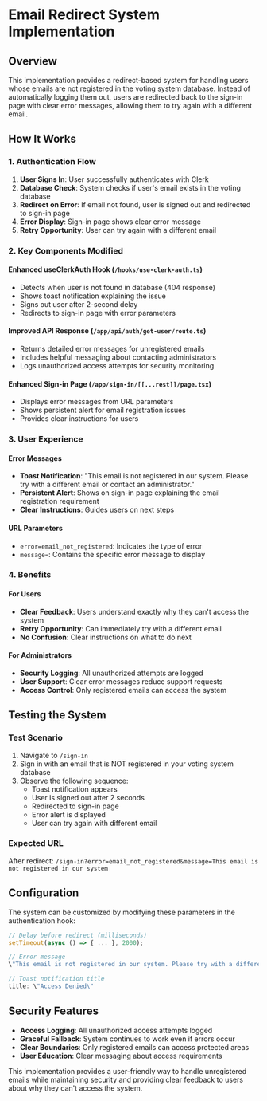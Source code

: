 # Email Redirect System Implementation

## Overview
This implementation provides a redirect-based system for handling users whose emails are not registered in the voting system database. Instead of automatically logging them out, users are redirected back to the sign-in page with clear error messages, allowing them to try again with a different email.

## How It Works

### 1. Authentication Flow
1. **User Signs In**: User successfully authenticates with Clerk
2. **Database Check**: System checks if user's email exists in the voting database
3. **Redirect on Error**: If email not found, user is signed out and redirected to sign-in page
4. **Error Display**: Sign-in page shows clear error message
5. **Retry Opportunity**: User can try again with a different email

### 2. Key Components Modified

#### Enhanced useClerkAuth Hook (`/hooks/use-clerk-auth.ts`)
- Detects when user is not found in database (404 response)
- Shows toast notification explaining the issue
- Signs out user after 2-second delay
- Redirects to sign-in page with error parameters

#### Improved API Response (`/app/api/auth/get-user/route.ts`)
- Returns detailed error messages for unregistered emails
- Includes helpful messaging about contacting administrators
- Logs unauthorized access attempts for security monitoring

#### Enhanced Sign-in Page (`/app/sign-in/[[...rest]]/page.tsx`)
- Displays error messages from URL parameters
- Shows persistent alert for email registration issues
- Provides clear instructions for users

### 3. User Experience

#### Error Messages
- **Toast Notification**: \"This email is not registered in our system. Please try with a different email or contact an administrator.\"
- **Persistent Alert**: Shows on sign-in page explaining the email registration requirement
- **Clear Instructions**: Guides users on next steps

#### URL Parameters
- `error=email_not_registered`: Indicates the type of error
- `message=`: Contains the specific error message to display

### 4. Benefits

#### For Users
- **Clear Feedback**: Users understand exactly why they can't access the system
- **Retry Opportunity**: Can immediately try with a different email
- **No Confusion**: Clear instructions on what to do next

#### For Administrators
- **Security Logging**: All unauthorized attempts are logged
- **User Support**: Clear error messages reduce support requests
- **Access Control**: Only registered emails can access the system

## Testing the System

### Test Scenario
1. Navigate to `/sign-in`
2. Sign in with an email that is NOT registered in your voting system database
3. Observe the following sequence:
   - Toast notification appears
   - User is signed out after 2 seconds
   - Redirected to sign-in page
   - Error alert is displayed
   - User can try again with different email

### Expected URL
After redirect: `/sign-in?error=email_not_registered&message=This email is not registered in our system`

## Configuration

The system can be customized by modifying these parameters in the authentication hook:

```typescript
// Delay before redirect (milliseconds)
setTimeout(async () => { ... }, 2000);

// Error message
\"This email is not registered in our system. Please try with a different email or contact an administrator.\"

// Toast notification title
title: \"Access Denied\"
```

## Security Features

- **Access Logging**: All unauthorized access attempts logged
- **Graceful Fallback**: System continues to work even if errors occur
- **Clear Boundaries**: Only registered emails can access protected areas
- **User Education**: Clear messaging about access requirements

This implementation provides a user-friendly way to handle unregistered emails while maintaining security and providing clear feedback to users about why they can't access the system.